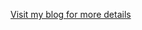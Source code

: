 <a href=http://blog.mugunthkumar.com/coding/iphone-tutorial-scheduling-local-notifications-using-a-singleton-class/> Visit my blog for more details</a>
